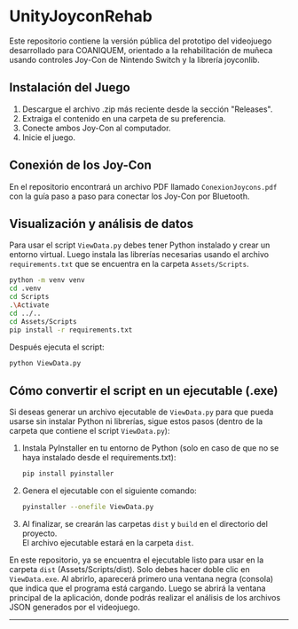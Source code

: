 # UnityJoyconRehab
Este repositorio contiene la versión pública del prototipo del videojuego desarrollado para COANIQUEM, orientado a la rehabilitación de muñeca usando controles Joy-Con de Nintendo Switch y la librería joyconlib.

## Instalación del Juego

1. Descargue el archivo .zip más reciente desde la sección "Releases".
2. Extraiga el contenido en una carpeta de su preferencia.
3. Conecte ambos Joy-Con al computador.
4. Inicie el juego.

## Conexión de los Joy-Con

En el repositorio encontrará un archivo PDF llamado `ConexionJoycons.pdf` con la guía paso a paso para conectar los Joy-Con por Bluetooth.


## Visualización y análisis de datos

Para usar el script `ViewData.py` debes tener Python instalado y crear un entorno virtual. Luego instala las librerías necesarias usando el archivo `requirements.txt` que se encuentra en la carpeta `Assets/Scripts`.

```bash
python -m venv venv
cd .venv
cd Scripts
.\Activate
cd ../..
cd Assets/Scripts
pip install -r requirements.txt
```

Después ejecuta el script:

```bash
python ViewData.py
```

## Cómo convertir el script en un ejecutable (.exe)

Si deseas generar un archivo ejecutable de `ViewData.py` para que pueda usarse sin instalar Python ni librerías, sigue estos pasos (dentro de la carpeta que contiene el script `ViewData.py`):

1. Instala PyInstaller en tu entorno de Python (solo en caso de que no se haya instalado desde el requirements.txt):
   ```bash
   pip install pyinstaller
   ```

2. Genera el ejecutable con el siguiente comando:
   ```bash
   pyinstaller --onefile ViewData.py
   ```

3. Al finalizar, se crearán las carpetas `dist` y `build` en el directorio del proyecto.  
   El archivo ejecutable estará en la carpeta `dist`.

En este repositorio, ya se encuentra el ejecutable listo para usar en la carpeta `dist` (Assets/Scripts/dist).
Solo debes hacer doble clic en `ViewData.exe`. Al abrirlo, aparecerá primero una ventana negra (consola) que indica que el programa está cargando. Luego se abrirá la ventana principal de la aplicación, donde podrás realizar el análisis de los archivos JSON generados por el videojuego.

---